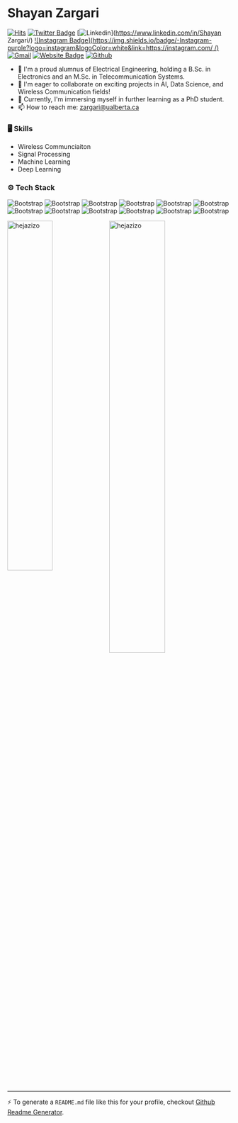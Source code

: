 # Shayan Zargari

[![Hits](https://hits.seeyoufarm.com/api/count/incr/badge.svg?url=https%3A%2F%2Fgithub.com%2Fhejazizo%2Fhejazizo&count_bg=%2379C83D&title_bg=%23555555&icon=&icon_color=%23E7E7E7&title=Profile+Views&edge_flat=false)](https://hits.seeyoufarm.com)
[![Twitter Badge](https://img.shields.io/badge/-Twitter-1da1f2?labelColor=1da1f2&logo=twitter&logoColor=white&link=https://twitter.com/ )](https://twitter.com/ )
[![Linkedin](https://img.shields.io/badge/-LinkedIn-blue?style=flat&logo=Linkedin&logoColor=white)](https://www.linkedin.com/in/Shayan Zargari/)
[![Instagram Badge](https://img.shields.io/badge/-Instagram-purple?logo=instagram&logoColor=white&link=https://instagram.com/ /)](https://www.instagram.com/ )
[![Gmail](https://img.shields.io/badge/-Gmail-c14438?style=flat&logo=Gmail&logoColor=white)](mailto:zargari@ualberta.ca)
[![Website Badge](https://img.shields.io/badge/-Website-c14438?style=flat&logo=Google-Chrome&logoColor=white&link=https://pytopia.ai)](https://pytopia.ai)
[![Github](https://img.shields.io/github/followers/hejazizo?label=Follow&style=social)](https://github.com/hejazizo)

* 🔭  I'm a proud alumnus of Electrical Engineering, holding a B.Sc. in Electronics and an M.Sc. in Telecommunication Systems.
* 👯  I'm eager to collaborate on exciting projects in AI, Data Science, and Wireless Communication fields!
* 🤔  Currently, I'm immersing myself in further learning as a PhD student.
* 📫 How to reach me: [zargari@ualberta.ca](mailto:zargari@ualberta.ca)

### 🖥 Skills

- Wireless Communciaiton
- Signal Processing
- Machine Learning
- Deep Learning
### ⚙️ Tech Stack

![Bootstrap](https://img.shields.io/badge/-Python-05122A?style=flat-square&logo=Python&color=353535) ![Bootstrap](https://img.shields.io/badge/-C%2B%2B-05122A?style=flat-square&logo=C++&color=353535) ![Bootstrap](https://img.shields.io/badge/-MATLAB-05122A?style=flat-square&logo=MATLAB&color=353535) ![Bootstrap](https://img.shields.io/badge/-TensorFlow-05122A?style=flat-square&logo=TensorFlow&color=353535) ![Bootstrap](https://img.shields.io/badge/-PyTorch-05122A?style=flat-square&logo=PyTorch&color=353535) ![Bootstrap](https://img.shields.io/badge/-SciPy-05122A?style=flat-square&logo=SciPy&color=353535) ![Bootstrap](https://img.shields.io/badge/-Scikit%20Learn-05122A?style=flat-square&logo=Scikit-Learn&color=353535) ![Bootstrap](https://img.shields.io/badge/-Pandas-05122A?style=flat-square&logo=Pandas&color=353535) ![Bootstrap](https://img.shields.io/badge/-Numpy-05122A?style=flat-square&logo=Numpy&color=353535) ![Bootstrap](https://img.shields.io/badge/-Matplotlib-05122A?style=flat-square&logo=Matplotlib&color=353535) ![Bootstrap](https://img.shields.io/badge/-Visual%20Studio%20Code-05122A?style=flat-square&logo=Visual-Studio-Code&color=353535) ![Bootstrap](https://img.shields.io/badge/-LaTeX-05122A?style=flat-square&logo=LaTeX&color=353535)

<div>
  <img width="45%" align="left" src="https://github-readme-stats.vercel.app/api/top-langs?username=hejazizo&show_icons=true&locale=en&layout=compact" alt="hejazizo" />
  <img width="50%"  src="https://github-readme-streak-stats.herokuapp.com/?user=hejazizo&" alt="hejazizo" />
</div>


---
:zap: To generate a `README.md` file like this for your profile, checkout [Github Readme Generator](https://hejazizo-github-profile-readme-srcstreamlit-app-i6skm7.streamlit.app/).
